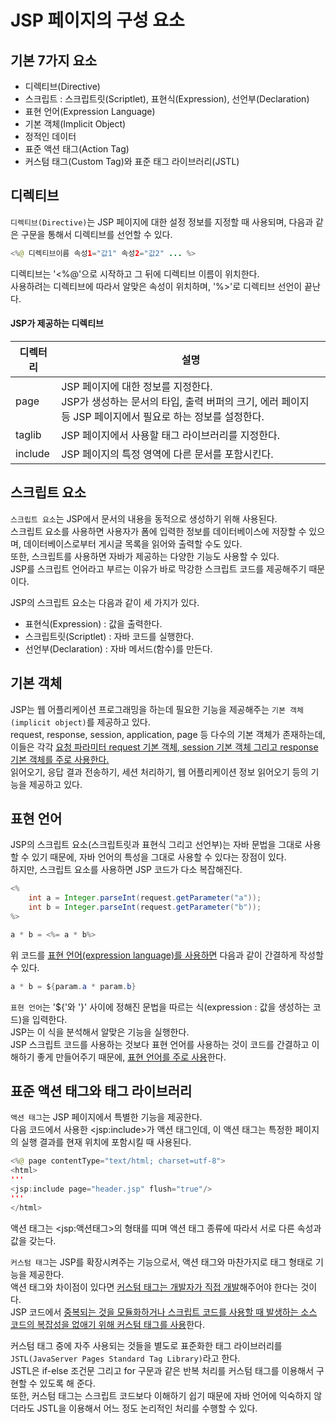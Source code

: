 # JSP 페이지의 구성 요소

## 기본 7가지 요소

- 디렉티브(Directive)
- 스크립트 : 스크립트릿(Scriptlet), 표현식(Expression), 선언부(Declaration)
- 표현 언어(Expression Language)
- 기본 객체(Implicit Object)
- 정적인 데이터
- 표준 액션 태그(Action Tag)
- 커스텀 태그(Custom Tag)와 표준 태그 라이브러리(JSTL)

## 디렉티브

`디렉티브(Directive)`는 JSP 페이지에 대한 설정 정보를 지정할 때 사용되며, 다음과 같은 구문을 통해서 디렉티브를 선언할 수 있다.

```java
<%@ 디렉티브이름 속성1="값1" 속성2="값2" ... %>
```

디렉티브는 '<%@'으로 시작하고 그 뒤에 디렉티브 이름이 위치한다.<br>사용하려는 디렉티브에 따라서 알맞은 속성이 위치하며, '%>'로 디렉티브 선언이 끝난다.

#### JSP가 제공하는 디렉티브

| 디렉터리 | 설명                                                         |
| -------- | ------------------------------------------------------------ |
| page     | JSP 페이지에 대한 정보를 지정한다.<br>JSP가 생성하는 문서의 타입, 출력 버퍼의 크기, 에러 페이지 등 JSP 페이지에서 필요로 하는 정보를 설정한다. |
| taglib   | JSP 페이지에서 사용할 태그 라이브러리를 지정한다.            |
| include  | JSP 페이지의 특정 영역에 다른 문서를 포함시킨다.             |

## 스크립트 요소

`스크립트 요소`는 JSP에서 문서의 내용을 동적으로 생성하기 위해 사용된다.<br>스크립트 요소를 사용하면 사용자가 폼에 입력한 정보를 데이터베이스에 저장할 수 있으며, 데이터베이스로부터 게시글 목록을 읽어와 출력할 수도 있다.<br>또한, 스크립트를 사용하면 자바가 제공하는 다양한 기능도 사용할 수 있다.<br>JSP를 스크립트 언어라고 부르는 이유가 바로 막강한 스크립트 코드를 제공해주기 때문이다.

JSP의 스크립트 요소는 다음과 같이 세 가지가 있다.

- 표현식(Expression) : 값을 출력한다.
- 스크립트릿(Scriptlet) : 자바 코드를 실행한다.
- 선언부(Declaration) : 자바 메서드(함수)를 만든다.

## 기본 객체

JSP는 웹 어플리케이션 프로그래밍을 하는데 필요한 기능을 제공해주는 `기본 객체(implicit object)`를 제공하고 있다.<br>request, response, session, application, page 등 다수의 기본 객체가 존재하는데, 이들은 각각 <u>요청 파라미터 request 기본 객체, session 기본 객체 그리고 response 기본 객체를 주로 사용한다.</u><br>읽어오기, 응답 결과 전송하기, 세션 처리하기, 웹 어플리케이션 정보 읽어오기 등의 기능을 제공하고 있다.

## 표현 언어

JSP의 스크립트 요소(스크립트릿과 표현식 그리고 선언부)는 자바 문법을 그대로 사용할 수 있기 때문에, 자바 언어의 특성을 그대로 사용할 수 있다는 장점이 있다.<br>하지만, 스크립트 요소를 사용하면 JSP 코드가 다소 복잡해진다.

```java
<%
    int a = Integer.parseInt(request.getParameter("a"));
    int b = Integer.parseInt(request.getParameter("b"));
%>

a * b = <%= a * b%>
```

위 코드를 <u>표현 언어(expression language)를 사용하면</u> 다음과 같이 간결하게 작성할 수 있다.

```java
a * b = ${param.a * param.b}
```

`표현 언어`는 '${'와 '}' 사이에 정해진 문법을 따르는 식(expression : 값을 생성하는 코드)을 입력한다.<br>JSP는 이 식을 분석해서 알맞은 기능을 실행한다.<br>JSP 스크립트 코드를 사용하는 것보다 표현 언어를 사용하는 것이 코드를 간결하고 이해하기 좋게 만들어주기 때문에, <u>표현 언어를 주로 사용</u>한다.

## 표준 액션 태그와 태그 라이브러리

`액션 태그`는 JSP 페이지에서 특별한 기능을 제공한다.<br>다음 코드에서 사용한 \<jsp:include\>가 액션 태그인데, 이 액션 태그는 특정한 페이지의 실행 결과를 현재 위치에 포함시킬 때 사용된다.<br>

```java
<%@ page contentType="text/html; charset=utf-8">
<html>
'''
<jsp:include page="header.jsp" flush="true"/>
'''
</html>
```

액션 태그는 \<jsp:액션태그\>의 형태를 띠며 액션 태그 종류에 따라서 서로 다른 속성과 값을 갖는다.

`커스텀 태그`는 JSP를 확장시켜주는 기능으로서, 액션 태그와 마찬가지로 태그 형태로 기능을 제공한다.<br>액션 태그와 차이점이 있다면 <u>커스텀 태그는 개발자가 직접 개발</u>해주어야 한다는 것이다.<br>JSP 코드에서 <u>중복되는 것을 모듈화하거나 스크립트 코드를 사용할 때 발생하는 소스 코드의 복잡성을 없애기 위해 커스텀 태그를 사용</u>한다.

커스텀 태그 중에 자주 사용되는 것들을 별도로 표준화한 태그 라이브러리를 `JSTL(JavaServer Pages Standard Tag Library)`라고 한다.<br>JSTL은 if-else 조건문 그리고 for 구문과 같은 반복 처리를 커스텀 태그를 이용해서 구현할 수 있도록 해 준다.<br>또한, 커스텀 태그는 스크립트 코드보다 이해하기 쉽기 때문에 자바 언어에 익숙하지 않더라도 JSTL을 이용해서 어느 정도 논리적인 처리를 수행할 수 있다.